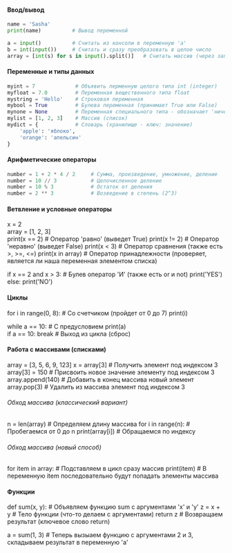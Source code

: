 #### Ввод/вывод

```python
name = 'Sasha'
print(name)          # Вывод переменной

a = input()          # Считать из консоли в переменную 'a'
b = int(input())     # Считать и сразу преобразовать в целое число
array = [int(s) for s in input().split()]   # Считать массив (через запятую) и элементы преобразовать в числа
```

#### Переменные и типы данных

```python
myint = 7             # Объявить перменную целого типа int (integer)
myfloat = 7.0         # Переменная вещественного типа float
mystring = 'Hello'    # Строковая переменная
mybool = True         # Булева переменная (принимает True или False)
mynone = None         # Переменная специального типа - обозначает 'ничего' (принимает только None)
mylist = [1, 2, 3]    # Массив (список)
mydict = {            # Словарь (хранилище - ключ: значение)
    'apple': 'яблоко', 
    'orange': 'апельсин'
}
```


#### Арифметические операторы

```python
number = 1 + 2 * 4 / 2     # Сумма, проезведение, умножение, деление
number = 10 // 3           # Целочисленное деление
number = 10 % 3            # Остаток от деления
number = 2 ** 3            # Возведение в степень (2^3)
```

#### Ветвление и условные операторы

x = 2  
array = [1, 2, 3]             
print(x == 2)     # Оператор 'равно' (выведет True)
print(x != 2)     # Оператор 'неравно' (выведет False)
print(x < 3)      # Оператор сравнения (также есть >, >=, <=)
print(x in array) # Оператор принадлежности (проверяет, является ли наша переменная элементом списка)

if x == 2 and x > 3:   # Булев оператор 'И' (также есть or и not)
    print('YES')
else:
    print('NO') 
    
#### Циклы
for i in range(0, 8):     # Со счетчиком (пройдет от 0 до 7)
    print(i)
    
while a == 10:            # С предусловием
    print(a)  
    if a == 10:
        break     # Выход из цикла (сброс)
#### Работа с массивами (списками)
array = [3, 5, 6, 9, 123]
x = array[3]               # Получить элемент под индексом 3
array[3] = 150             # Присвоить новое значение элементу под индексом 3
array.append(140)          # Добавить в конец массива новый элемент
array.pop(3)               # Удалить из массива элемент под индексом 3

###### Обход массива (классический вариант)
n = len(array)          # Определяем длину массива
for i in range(n):      # Пробегаемся от 0 до n
    print(array[i])     # Обращаемся по индексу
###### Обход массива (новый способ)    
for item in array:      # Подставляем в цикл сразу массив
    print(item)         # В переменную item последовательно будут попадать элементы массива    
#### Функции
def sum(x, y):        # Объявляем функцию sum с аргументами 'x' и 'y'
    z = x + y         # Тело функции (что-то делаем с аргументами)
    return z          # Возвращаем результат (ключевое слово return)

a = sum(1, 3)         # Теперь вызыаем функцию с аргументами 2 и 3, складываем результат в переменную 'a'    